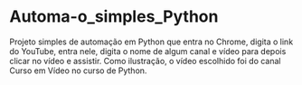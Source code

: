 # Automa-o_simples_Python
Projeto simples de automação em Python que entra no Chrome, digita o link do YouTube, entra nele, digita o nome de algum canal e vídeo para depois clicar no vídeo e assistir. Como ilustração, o vídeo escolhido foi do canal Curso em Vídeo no curso de Python.
